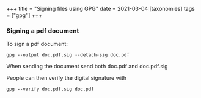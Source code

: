 +++
title = "Signing files using GPG"
date = 2021-03-04
[taxonomies]
tags = ["gpg"]
+++

### Signing a pdf document

To sign a pdf document:

```gpg --output doc.pdf.sig --detach-sig doc.pdf```

When sending the document send both doc.pdf and doc.pdf.sig

People can then verify the digital signature with

```gpg --verify doc.pdf.sig doc.pdf```
